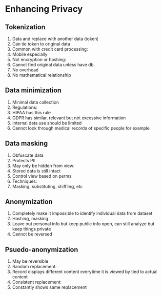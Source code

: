 # Enhancing Privacy

## Tokenization

1. Data and replace with another data (token)
1. Can tie token to original data
1. Common with credit card processing:
 1. Mobile especially
1. Not encryption or hashing:
 1. Cannot find original data unless have db
 1. No overhead
 1. No mathematical relationship

## Data minimization

1. Minimal data collection
1. Regulations:
 1. HIPAA has this rule
 1. GDPR has similar, relevant but not excessive information
1. Internal data use should be limited
1. Cannot look through medical records of specific people for example

## Data masking

1. Obfuscate data
1. Protects PII
1. May only be hidden from view:
 1. Stored data is still intact
 1. Control view based on perms
1. Techniques:
 1. Masking, substituting, shiffling, etc

## Anonymization

1. Completely make it impossible to identify individual data from dataset
1. Hashing, masking
1. Leave out personal info but keep public info open, can still analyze but keep things private
1. Cannot be reversed

## Psuedo-anonymization

1. May be reversible
1. Random replacement:
 1. Record displays different content everytime it is viewed by tied to actual content
1. Consistent replacement:
 1. Constantly shows same replacement
